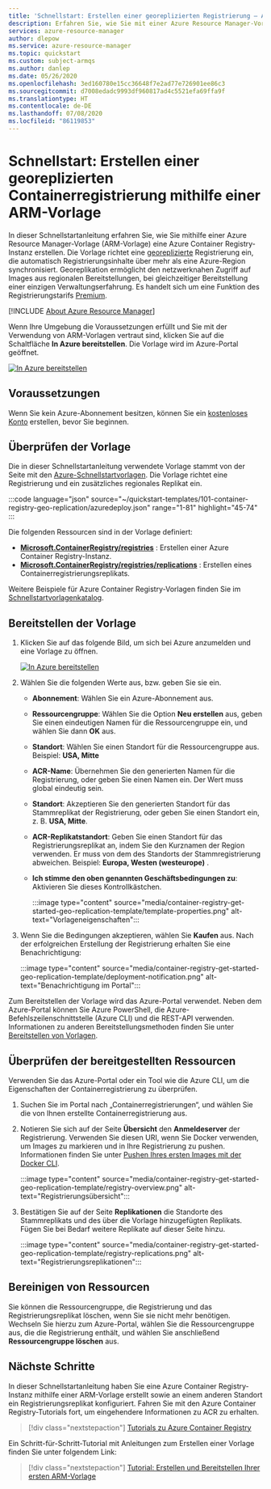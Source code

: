 ```yaml
---
title: 'Schnellstart: Erstellen einer georeplizierten Registrierung – Azure Resource Manager-Vorlage'
description: Erfahren Sie, wie Sie mit einer Azure Resource Manager-Vorlage eine georeplizierte Azure Container Registry-Instanz erstellen.
services: azure-resource-manager
author: dlepow
ms.service: azure-resource-manager
ms.topic: quickstart
ms.custom: subject-armqs
ms.author: danlep
ms.date: 05/26/2020
ms.openlocfilehash: 3ed160780e15cc36648f7e2ad77e726901ee86c3
ms.sourcegitcommit: d7008edadc9993df960817ad4c5521efa69ffa9f
ms.translationtype: HT
ms.contentlocale: de-DE
ms.lasthandoff: 07/08/2020
ms.locfileid: "86119853"
---
```

# <a name="quickstart-create-a-geo-replicated-container-registry-by-using-an-arm-template"></a>Schnellstart: Erstellen einer georeplizierten Containerregistrierung mithilfe einer ARM-Vorlage

In dieser Schnellstartanleitung erfahren Sie, wie Sie mithilfe einer Azure Resource Manager-Vorlage (ARM-Vorlage) eine Azure Container Registry-Instanz erstellen. Die Vorlage richtet eine [georeplizierte](container-registry-geo-replication.md) Registrierung ein, die automatisch Registrierungsinhalte über mehr als eine Azure-Region synchronisiert. Georeplikation ermöglicht den netzwerknahen Zugriff auf Images aus regionalen Bereitstellungen, bei gleichzeitiger Bereitstellung einer einzigen Verwaltungserfahrung. Es handelt sich um eine Funktion des Registrierungstarifs [Premium](container-registry-skus.md).

[!INCLUDE [About Azure Resource Manager](../../includes/resource-manager-quickstart-introduction.md)]

Wenn Ihre Umgebung die Voraussetzungen erfüllt und Sie mit der Verwendung von ARM-Vorlagen vertraut sind, klicken Sie auf die Schaltfläche **In Azure bereitstellen**. Die Vorlage wird im Azure-Portal geöffnet.

[![In Azure bereitstellen](../media/template-deployments/deploy-to-azure.svg)](https://portal.azure.com/#create/Microsoft.Template/uri/https%3A%2F%2Fraw.githubusercontent.com%2FAzure%2Fazure-quickstart-templates%2Fmaster%2F101-container-registry-geo-replication%2Fazuredeploy.json)

## <a name="prerequisites"></a>Voraussetzungen

Wenn Sie kein Azure-Abonnement besitzen, können Sie ein [kostenloses Konto](https://azure.microsoft.com/free/) erstellen, bevor Sie beginnen.

## <a name="review-the-template"></a>Überprüfen der Vorlage

Die in dieser Schnellstartanleitung verwendete Vorlage stammt von der Seite mit den [Azure-Schnellstartvorlagen](https://azure.microsoft.com/resources/templates/101-container-registry-geo-replication/). Die Vorlage richtet eine Registrierung und ein zusätzliches regionales Replikat ein.

:::code language="json" source="~/quickstart-templates/101-container-registry-geo-replication/azuredeploy.json" range="1-81" highlight="45-74" :::

Die folgenden Ressourcen sind in der Vorlage definiert:

* **[Microsoft.ContainerRegistry/registries](/azure/templates/microsoft.containerregistry/registries)** : Erstellen einer Azure Container Registry-Instanz.
* **[Microsoft.ContainerRegistry/registries/replications](/azure/templates/microsoft.containerregistry/registries/replications)** : Erstellen eines Containerregistrierungsreplikats.

Weitere Beispiele für Azure Container Registry-Vorlagen finden Sie im [Schnellstartvorlagenkatalog](https://azure.microsoft.com/resources/templates/?resourceType=Microsoft.Containerregistry&pageNumber=1&sort=Popular).

## <a name="deploy-the-template"></a>Bereitstellen der Vorlage

 1. Klicken Sie auf das folgende Bild, um sich bei Azure anzumelden und eine Vorlage zu öffnen.

    [![In Azure bereitstellen](../media/template-deployments/deploy-to-azure.svg)](https://portal.azure.com/#create/Microsoft.Template/uri/https%3A%2F%2Fraw.githubusercontent.com%2FAzure%2Fazure-quickstart-templates%2Fmaster%2F101-container-registry-geo-replication%2Fazuredeploy.json)

 2. Wählen Sie die folgenden Werte aus, bzw. geben Sie sie ein.

    * **Abonnement**: Wählen Sie ein Azure-Abonnement aus.
    * **Ressourcengruppe**: Wählen Sie die Option **Neu erstellen** aus, geben Sie einen eindeutigen Namen für die Ressourcengruppe ein, und wählen Sie dann **OK** aus.
    * **Standort**: Wählen Sie einen Standort für die Ressourcengruppe aus. Beispiel: **USA, Mitte**
    * **ACR-Name**: Übernehmen Sie den generierten Namen für die Registrierung, oder geben Sie einen Namen ein. Der Wert muss global eindeutig sein.
    * **Standort**: Akzeptieren Sie den generierten Standort für das Stammreplikat der Registrierung, oder geben Sie einen Standort ein, z. B. **USA, Mitte**. 
    * **ACR-Replikatstandort**: Geben Sie einen Standort für das Registrierungsreplikat an, indem Sie den Kurznamen der Region verwenden. Er muss von dem des Standorts der Stammregistrierung abweichen. Beispiel: **Europa, Westen (westeurope)** .
    * **Ich stimme den oben genannten Geschäftsbedingungen zu**: Aktivieren Sie dieses Kontrollkästchen.

        :::image type="content" source="media/container-registry-get-started-geo-replication-template/template-properties.png" alt-text="Vorlageneigenschaften":::

 3. Wenn Sie die Bedingungen akzeptieren, wählen Sie **Kaufen** aus. Nach der erfolgreichen Erstellung der Registrierung erhalten Sie eine Benachrichtigung:

     :::image type="content" source="media/container-registry-get-started-geo-replication-template/deployment-notification.png" alt-text="Benachrichtigung im Portal":::

 Zum Bereitstellen der Vorlage wird das Azure-Portal verwendet. Neben dem Azure-Portal können Sie Azure PowerShell, die Azure-Befehlszeilenschnittstelle (Azure CLI) und die REST-API verwenden. Informationen zu anderen Bereitstellungsmethoden finden Sie unter [Bereitstellen von Vorlagen](../azure-resource-manager/templates/deploy-cli.md).

## <a name="review-deployed-resources"></a>Überprüfen der bereitgestellten Ressourcen

Verwenden Sie das Azure-Portal oder ein Tool wie die Azure CLI, um die Eigenschaften der Containerregistrierung zu überprüfen.

1. Suchen Sie im Portal nach „Containerregistrierungen“, und wählen Sie die von Ihnen erstellte Containerregistrierung aus.

1. Notieren Sie sich auf der Seite **Übersicht** den **Anmeldeserver** der Registrierung. Verwenden Sie diesen URI, wenn Sie Docker verwenden, um Images zu markieren und in Ihre Registrierung zu pushen. Informationen finden Sie unter [Pushen Ihres ersten Images mit der Docker CLI](container-registry-get-started-docker-cli.md).

    :::image type="content" source="media/container-registry-get-started-geo-replication-template/registry-overview.png" alt-text="Registrierungsübersicht":::

1. Bestätigen Sie auf der Seite **Replikationen** die Standorte des Stammreplikats und des über die Vorlage hinzugefügten Replikats. Fügen Sie bei Bedarf weitere Replikate auf dieser Seite hinzu.

    :::image type="content" source="media/container-registry-get-started-geo-replication-template/registry-replications.png" alt-text="Registrierungsreplikationen":::

## <a name="clean-up-resources"></a>Bereinigen von Ressourcen

Sie können die Ressourcengruppe, die Registrierung und das Registrierungsreplikat löschen, wenn Sie sie nicht mehr benötigen. Wechseln Sie hierzu zum Azure-Portal, wählen Sie die Ressourcengruppe aus, die die Registrierung enthält, und wählen Sie anschließend **Ressourcengruppe löschen** aus.

## <a name="next-steps"></a>Nächste Schritte

In dieser Schnellstartanleitung haben Sie eine Azure Container Registry-Instanz mithilfe einer ARM-Vorlage erstellt sowie an einem anderen Standort ein Registrierungsreplikat konfiguriert. Fahren Sie mit den Azure Container Registry-Tutorials fort, um eingehendere Informationen zu ACR zu erhalten.

> [!div class="nextstepaction"]
> [Tutorials zu Azure Container Registry](container-registry-tutorial-prepare-registry.md)

Ein Schritt-für-Schritt-Tutorial mit Anleitungen zum Erstellen einer Vorlage finden Sie unter folgendem Link:

> [!div class="nextstepaction"]
> [Tutorial: Erstellen und Bereitstellen Ihrer ersten ARM-Vorlage](../azure-resource-manager/templates/template-tutorial-create-first-template.md)
